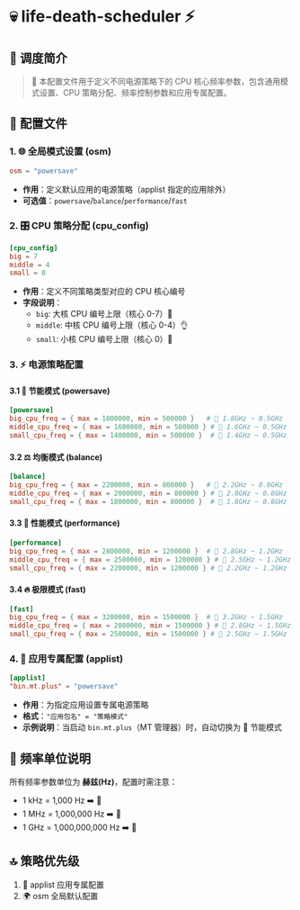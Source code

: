 # 💀 life-death-scheduler ⚡

## 📘 调度简介

> 🔋 本配置文件用于定义不同电源策略下的 CPU 核心频率参数，包含通用模式设置、CPU 策略分配、频率控制参数和应用专属配置。

## 📂 配置文件

### 1. 🌐 全局模式设置 (osm)

```toml
osm = "powersave"
```

- **作用**：定义默认应用的电源策略（applist 指定的应用除外）
- **可选值**：`powersave`/`balance`/`performance`/`fast`

### 2. 🎛️ CPU 策略分配 (cpu_config)

```toml
[cpu_config]
big = 7
middle = 4
small = 0
```

- **作用**：定义不同策略类型对应的 CPU 核心编号
- **字段说明**：
  - `big`: 大核 CPU 编号上限（核心 0-7）💪
  - `middle`: 中核 CPU 编号上限（核心 0-4）👌
  - `small`: 小核 CPU 编号上限（核心 0）👶

### 3. ⚡ 电源策略配置

#### 3.1 🌱 节能模式 (powersave)

```toml
[powersave]
big_cpu_freq = { max = 1800000, min = 500000 }   # 🐢 1.8GHz ~ 0.5GHz
middle_cpu_freq = { max = 1600000, min = 500000 } # 🐢 1.6GHz ~ 0.5GHz
small_cpu_freq = { max = 1400000, min = 500000 }  # 🐢 1.4GHz ~ 0.5GHz
```

#### 3.2 ⚖️ 均衡模式 (balance)

```toml
[balance]
big_cpu_freq = { max = 2200000, min = 800000 }   # 🚶 2.2GHz ~ 0.8GHz
middle_cpu_freq = { max = 2000000, min = 800000 } # 🚶 2.0GHz ~ 0.8GHz
small_cpu_freq = { max = 1800000, min = 800000 }  # 🚶 1.8GHz ~ 0.8GHz
```

#### 3.3 🚀 性能模式 (performance)

```toml
[performance]
big_cpu_freq = { max = 2800000, min = 1200000 }  # 💨 2.8GHz ~ 1.2GHz
middle_cpu_freq = { max = 2500000, min = 1200000 } # 💨 2.5GHz ~ 1.2GHz
small_cpu_freq = { max = 2200000, min = 1200000 } # 💨 2.2GHz ~ 1.2GHz
```

#### 3.4 🔥 极限模式 (fast)

```toml
[fast]
big_cpu_freq = { max = 3200000, min = 1500000 }  # 🚒 3.2GHz ~ 1.5GHz
middle_cpu_freq = { max = 2800000, min = 1500000 } # 🚒 2.8GHz ~ 1.5GHz
small_cpu_freq = { max = 2500000, min = 1500000 } # 🚒 2.5GHz ~ 1.5GHz
```

### 4. 📱 应用专属配置 (applist)

```toml
[applist]
"bin.mt.plus" = "powersave"
```

- **作用**：为指定应用设置专属电源策略
- **格式**：`"应用包名" = "策略模式"`
- **示例说明**：当启动 `bin.mt.plus`（MT 管理器）时，自动切换为 🌱 节能模式

## 📏 频率单位说明

所有频率参数单位为 **赫兹(Hz)**，配置时需注意：

- 1 kHz = 1,000 Hz ➡️ 🐜
- 1 MHz = 1,000,000 Hz ➡️ 🐇
- 1 GHz = 1,000,000,000 Hz ➡️ 🐆

## 🔝 策略优先级

1. 📌 applist 应用专属配置
2. 🌍 osm 全局默认配置

